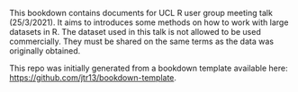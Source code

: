This bookdown contains documents for UCL R user group meeting talk (25/3/2021). It aims to introduces some methods on how to work with large datasets in R. The dataset used in this talk is not allowed to be used commercially. They must be shared on the same terms as the data was originally obtained.

This repo was initially generated from a bookdown template available here: https://github.com/jtr13/bookdown-template.
